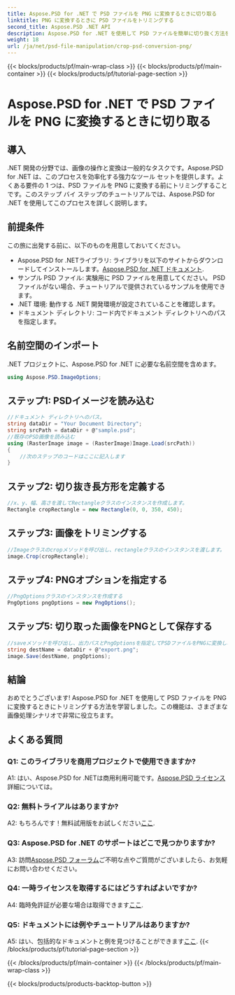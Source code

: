 ```yaml
---
title: Aspose.PSD for .NET で PSD ファイルを PNG に変換するときに切り取る
linktitle: PNG に変換するときに PSD ファイルをトリミングする
second_title: Aspose.PSD .NET API
description: Aspose.PSD for .NET を使用して PSD ファイルを簡単に切り抜く方法を学びます。PNG へのシームレスな変換については、ステップバイステップのガイドに従ってください。
weight: 18
url: /ja/net/psd-file-manipulation/crop-psd-conversion-png/
---
```


{{< blocks/products/pf/main-wrap-class >}}
{{< blocks/products/pf/main-container >}}
{{< blocks/products/pf/tutorial-page-section >}}

# Aspose.PSD for .NET で PSD ファイルを PNG に変換するときに切り取る

## 導入
.NET 開発の分野では、画像の操作と変換は一般的なタスクです。Aspose.PSD for .NET は、このプロセスを効率化する強力なツール セットを提供します。よくある要件の 1 つは、PSD ファイルを PNG に変換する前にトリミングすることです。このステップ バイ ステップのチュートリアルでは、Aspose.PSD for .NET を使用してこのプロセスを詳しく説明します。
## 前提条件
この旅に出発する前に、以下のものを用意しておいてください。
-  Aspose.PSD for .NETライブラリ: ライブラリを以下のサイトからダウンロードしてインストールします。[Aspose.PSD for .NET ドキュメント](https://reference.aspose.com/psd/net/).
- サンプル PSD ファイル: 実験用に PSD ファイルを用意してください。 PSD ファイルがない場合、チュートリアルで提供されているサンプルを使用できます。
- .NET 環境: 動作する .NET 開発環境が設定されていることを確認します。
- ドキュメント ディレクトリ: コード内でドキュメント ディレクトリへのパスを指定します。
## 名前空間のインポート
.NET プロジェクトに、Aspose.PSD for .NET に必要な名前空間を含めます。
```csharp
using Aspose.PSD.ImageOptions;
```
## ステップ1: PSDイメージを読み込む
```csharp
//ドキュメント ディレクトリへのパス。
string dataDir = "Your Document Directory";
string srcPath = dataDir + @"sample.psd";
//既存のPSD画像を読み込む
using (RasterImage image = (RasterImage)Image.Load(srcPath))
{
    //次のステップのコードはここに記入します
}
```
## ステップ2: 切り抜き長方形を定義する
```csharp
//x、y、幅、高さを渡してRectangleクラスのインスタンスを作成します。
Rectangle cropRectangle = new Rectangle(0, 0, 350, 450);
```
## ステップ3: 画像をトリミングする
```csharp
//Imageクラスのcropメソッドを呼び出し、rectangleクラスのインスタンスを渡します。
image.Crop(cropRectangle);
```
## ステップ4: PNGオプションを指定する
```csharp
//PngOptionsクラスのインスタンスを作成する
PngOptions pngOptions = new PngOptions();
```
## ステップ5: 切り取った画像をPNGとして保存する
```csharp
//saveメソッドを呼び出し、出力パスとPngOptionsを指定してPSDファイルをPNGに変換し、出力を保存します。
string destName = dataDir + @"export.png";
image.Save(destName, pngOptions);
```
## 結論

おめでとうございます! Aspose.PSD for .NET を使用して PSD ファイルを PNG に変換するときにトリミングする方法を学習しました。この機能は、さまざまな画像処理シナリオで非常に役立ちます。

## よくある質問

### Q1: このライブラリを商用プロジェクトで使用できますか?

 A1: はい、Aspose.PSD for .NETは商用利用可能です。[Aspose.PSD ライセンス](https://purchase.aspose.com/buy)詳細については。

### Q2: 無料トライアルはありますか?

A2: もちろんです！無料試用版をお試しください[ここ](https://releases.aspose.com/).

### Q3: Aspose.PSD for .NET のサポートはどこで見つかりますか?

 A3: 訪問[Aspose.PSD フォーラム](https://forum.aspose.com/c/psd/34)ご不明な点やご質問がございましたら、お気軽にお問い合わせください。

### Q4: 一時ライセンスを取得するにはどうすればよいですか?

A4: 臨時免許証が必要な場合は取得できます[ここ](https://purchase.aspose.com/temporary-license/).

### Q5: ドキュメントには例やチュートリアルはありますか?

 A5: はい、包括的なドキュメントと例を見つけることができます[ここ](https://reference.aspose.com/psd/net/).
{{< /blocks/products/pf/tutorial-page-section >}}

{{< /blocks/products/pf/main-container >}}
{{< /blocks/products/pf/main-wrap-class >}}

{{< blocks/products/products-backtop-button >}}
